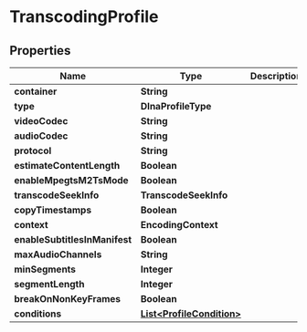 

# TranscodingProfile


## Properties

| Name | Type | Description | Notes |
|------------ | ------------- | ------------- | -------------|
|**container** | **String** |  |  [optional] |
|**type** | **DlnaProfileType** |  |  [optional] |
|**videoCodec** | **String** |  |  [optional] |
|**audioCodec** | **String** |  |  [optional] |
|**protocol** | **String** |  |  [optional] |
|**estimateContentLength** | **Boolean** |  |  [optional] |
|**enableMpegtsM2TsMode** | **Boolean** |  |  [optional] |
|**transcodeSeekInfo** | **TranscodeSeekInfo** |  |  [optional] |
|**copyTimestamps** | **Boolean** |  |  [optional] |
|**context** | **EncodingContext** |  |  [optional] |
|**enableSubtitlesInManifest** | **Boolean** |  |  [optional] |
|**maxAudioChannels** | **String** |  |  [optional] |
|**minSegments** | **Integer** |  |  [optional] |
|**segmentLength** | **Integer** |  |  [optional] |
|**breakOnNonKeyFrames** | **Boolean** |  |  [optional] |
|**conditions** | [**List&lt;ProfileCondition&gt;**](ProfileCondition.md) |  |  [optional] |



